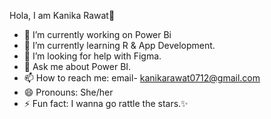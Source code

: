 Hola, I am Kanika Rawat👋
         
- 🔭 I’m currently working on Power Bi
- 🌱 I’m currently learning R & App Development. 
- 🤔 I’m looking for help with Figma. 
- 💬 Ask me about Power BI. 
- 📫 How to reach me: email- kanikarawat0712@gmail.com
- 😄 Pronouns: She/her
- ⚡ Fun fact: I wanna go rattle the stars.✨

